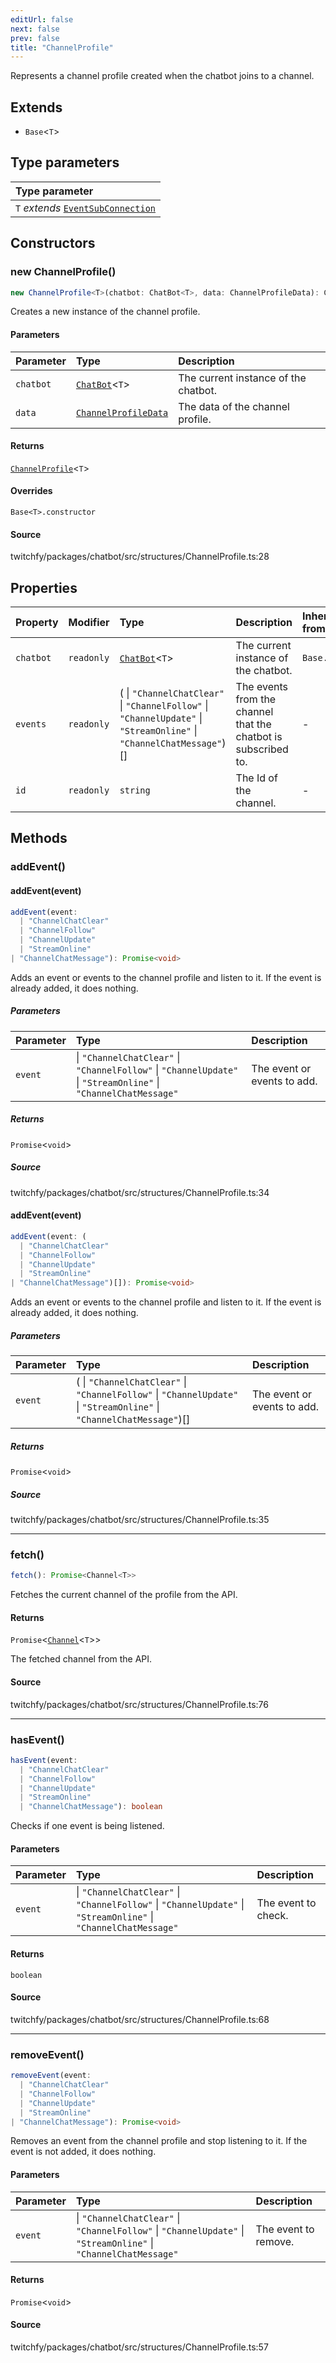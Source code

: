 ```yaml
---
editUrl: false
next: false
prev: false
title: "ChannelProfile"
---
```


Represents a channel profile created when the chatbot joins to a channel.

## Extends

- `Base`\<`T`\>

## Type parameters

| Type parameter |
| :------ |
| `T` *extends* [`EventSubConnection`](/api/chatbot/enumerations/eventsubconnection/) |

## Constructors

### new ChannelProfile()

```ts
new ChannelProfile<T>(chatbot: ChatBot<T>, data: ChannelProfileData): ChannelProfile<T>
```

Creates a new instance of the channel profile.

#### Parameters

| Parameter | Type | Description |
| :------ | :------ | :------ |
| `chatbot` | [`ChatBot`](/api/chatbot/classes/chatbot/)\<`T`\> | The current instance of the chatbot. |
| `data` | [`ChannelProfileData`](/api/chatbot/interfaces/channelprofiledata/) | The data of the channel profile. |

#### Returns

[`ChannelProfile`](/api/chatbot/classes/channelprofile/)\<`T`\>

#### Overrides

`Base<T>.constructor`

#### Source

twitchfy/packages/chatbot/src/structures/ChannelProfile.ts:28

## Properties

| Property | Modifier | Type | Description | Inherited from |
| :------ | :------ | :------ | :------ | :------ |
| `chatbot` | `readonly` | [`ChatBot`](/api/chatbot/classes/chatbot/)\<`T`\> | The current instance of the chatbot. | `Base.chatbot` |
| `events` | `readonly` | ( \| `"ChannelChatClear"` \| `"ChannelFollow"` \| `"ChannelUpdate"` \| `"StreamOnline"` \| `"ChannelChatMessage"`)[] | The events from the channel that the chatbot is subscribed to. | - |
| `id` | `readonly` | `string` | The Id of the channel. | - |

## Methods

### addEvent()

#### addEvent(event)

```ts
addEvent(event: 
  | "ChannelChatClear"
  | "ChannelFollow"
  | "ChannelUpdate"
  | "StreamOnline"
| "ChannelChatMessage"): Promise<void>
```

Adds an event or events to the channel profile and listen to it. If the event is already added, it does nothing.

##### Parameters

| Parameter | Type | Description |
| :------ | :------ | :------ |
| `event` |  \| `"ChannelChatClear"` \| `"ChannelFollow"` \| `"ChannelUpdate"` \| `"StreamOnline"` \| `"ChannelChatMessage"` | The event or events to add. |

##### Returns

`Promise`\<`void`\>

##### Source

twitchfy/packages/chatbot/src/structures/ChannelProfile.ts:34

#### addEvent(event)

```ts
addEvent(event: (
  | "ChannelChatClear"
  | "ChannelFollow"
  | "ChannelUpdate"
  | "StreamOnline"
| "ChannelChatMessage")[]): Promise<void>
```

Adds an event or events to the channel profile and listen to it. If the event is already added, it does nothing.

##### Parameters

| Parameter | Type | Description |
| :------ | :------ | :------ |
| `event` | ( \| `"ChannelChatClear"` \| `"ChannelFollow"` \| `"ChannelUpdate"` \| `"StreamOnline"` \| `"ChannelChatMessage"`)[] | The event or events to add. |

##### Returns

`Promise`\<`void`\>

##### Source

twitchfy/packages/chatbot/src/structures/ChannelProfile.ts:35

***

### fetch()

```ts
fetch(): Promise<Channel<T>>
```

Fetches the current channel of the profile from the API.

#### Returns

`Promise`\<[`Channel`](/api/chatbot/classes/channel/)\<`T`\>\>

The fetched channel from the API.

#### Source

twitchfy/packages/chatbot/src/structures/ChannelProfile.ts:76

***

### hasEvent()

```ts
hasEvent(event: 
  | "ChannelChatClear"
  | "ChannelFollow"
  | "ChannelUpdate"
  | "StreamOnline"
  | "ChannelChatMessage"): boolean
```

Checks if one event is being listened.

#### Parameters

| Parameter | Type | Description |
| :------ | :------ | :------ |
| `event` |  \| `"ChannelChatClear"` \| `"ChannelFollow"` \| `"ChannelUpdate"` \| `"StreamOnline"` \| `"ChannelChatMessage"` | The event to check. |

#### Returns

`boolean`

#### Source

twitchfy/packages/chatbot/src/structures/ChannelProfile.ts:68

***

### removeEvent()

```ts
removeEvent(event: 
  | "ChannelChatClear"
  | "ChannelFollow"
  | "ChannelUpdate"
  | "StreamOnline"
| "ChannelChatMessage"): Promise<void>
```

Removes an event from the channel profile and stop listening to it. If the event is not added, it does nothing.

#### Parameters

| Parameter | Type | Description |
| :------ | :------ | :------ |
| `event` |  \| `"ChannelChatClear"` \| `"ChannelFollow"` \| `"ChannelUpdate"` \| `"StreamOnline"` \| `"ChannelChatMessage"` | The event to remove. |

#### Returns

`Promise`\<`void`\>

#### Source

twitchfy/packages/chatbot/src/structures/ChannelProfile.ts:57

